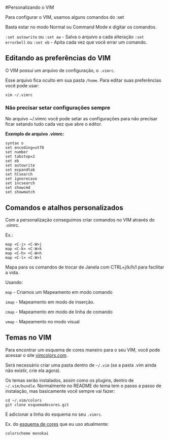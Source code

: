 #Personalizando o VIM

Para configurar o VIM, usamos alguns comandos do :set

Basta estar no modo Normal ou Command Mode e digitar os
comandos.

`:set autowrite` ou `:set aw` - Salva o arquivo a cada alteração
`:set errorbell` ou `:set eb` - Apita cada vez que você errar
um comando.


## Editando as preferências do VIM

O VIM possui um arquivo de configuração, o `.vimrc`.

Esse arquivo fica oculto em sua pasta `/home`. Para editar suas
preferências você pode usar: 

```
vim ~/.vimrc
```

### Não precisar setar configurações sempre

No arquivo ~/.vimrc você pode setar as configurações para
não precisar ficar setando tudo cada vez que abre o editor.

**Exemplo de arquivo .vimrc:**

```
syntax o
set encoding=utf8
set number
set tabstop=2
set eb
set autowrite
set expandtab
set hlsearch
set ignorecase
set incsearch
set showcmd
set showmatch
```

## Comandos e atalhos personalizados

Com a personalização conseguimos criar comandos no VIM através do .vimrc.

Ex.:

```
map <C-j> <C-W>j
map <C-k> <C-W>k
map <C-h> <C-W>h
map <C-l> <C-W>l
```

Mapa para os comandos de trocar de Janela com CTRL+j/k/h/l para facilitar a vida.

Usando:

`map`  - Criamos um Mapeamento em modo comando

`imap` - Mapeamento em modo de inserção.

`cmap` - Mapeamento em modo de linha de comando

`vmap` - Mapeamento no modo visual

## Temas no VIM

Para encontrar um  esquema de cores maneiro para o seu VIM, você pode
acessar o site [vimcolors.com](http://vimcolors.com/).

Será necessário criar uma pasta dentro de `~/.vim` (se a pasta .vim ainda não
existir, crie ela agora).

Os temas serão instalados, assim como os plugins, dentro de `~/.vim/bundle`.
Normalmente no README do tema tem o passo a passo de instalação, mas basicamente
você sempre vai fazer:

```
cd ~/.vim/colors
git clone esquemadecores.git
```

E adicionar a linha do esquema no seu `.vimrc`.

Ex. do [esquema de cores](https://github.com/sickill/vim-monokai) que eu uso atualmente:

```
colorscheme monokai 
```
